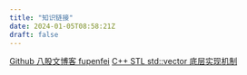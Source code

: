 ```yaml
---
title: "知识链接"
date: 2024-01-05T08:58:21Z
draft: false
---
```

[Github 八股文博客 fupenfei](https://github.com/fupengfei058/blog)
[C++ STL std::vector 底层实现机制](https://zhuanlan.zhihu.com/p/499411093)
